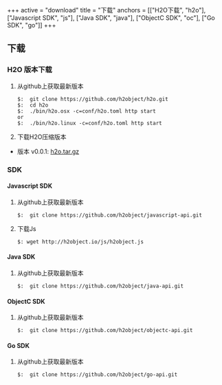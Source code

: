 +++
active = "download"
title = "下载"
anchors = [["H2O下载", "h2o"], ["Javascript SDK", "js"], ["Java SDK", "java"], ["ObjectC SDK", "oc"], ["Go SDK", "go"]]
+++

下载
---

<a name="h2o"></a>

### H2O 版本下载

1.	从github上获取最新版本

	````
	$:	git clone https://github.com/h2object/h2o.git
	$:  cd h2o
	$:	./bin/h2o.osx -c=conf/h2o.toml http start
	or
	$:	./bin/h2o.linux -c=conf/h2o.toml http start
	````
2.  下载H2O压缩版本

-	版本 v0.0.1: [h2o.tar.gz](http://h2object.io/download/v0.0.1/h2o.tar.gz)

### SDK 

<a name="js"></a>

####	Javascript SDK

1.	从github上获取最新版本

	````
	$:	git clone https://github.com/h2object/javascript-api.git
	````
2.  下载Js

	````
	$: wget http://h2object.io/js/h2object.js
	````

<a name="java"></a>

####	Java SDK

1.	从github上获取最新版本

	````
	$:	git clone https://github.com/h2object/java-api.git
	````

<a name="oc"></a>

####	ObjectC SDK

1.	从github上获取最新版本

	````
	$:	git clone https://github.com/h2object/objectc-api.git
	````

<a name="go"></a>

####	Go SDK

1.	从github上获取最新版本

	````
	$:	git clone https://github.com/h2object/go-api.git
	````

